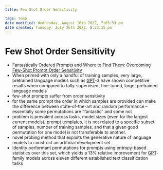 ```yaml
---
title: Few Shot Order Sensitivity

tags: temp 
date modified: Wednesday, August 10th 2022, 7:05:53 pm
date created: Tuesday, July 26th 2022, 8:33:15 pm
---
```


# Few Shot Order Sensitivity
- [Fantastically Ordered Prompts and Where to Find Them: Overcoming Few-Shot Prompt Order Sensitivity](https://arxiv.org/abs/2104.08786)
- When primed with only a handful of training samples, very large, pretrained language models such as [GPT](GPT.md)-3 have shown competitive results when compared to fully-supervised, fine-tuned, large, pretrained language models
- few-shot prompts suffer from order sensitivity
- for the same prompt the order in which samples are provided can make the difference between state-of-the-art and random performance – essentially some permutations are “fantastic” and some not
- problem is prevalent across tasks, model sizes (even for the largest current models), prompt templates, it is not related to a specific subset of samples, number of training samples, and that a given good permutation for one model is not transferable to another.
- novel probing method that exploits the generative nature of language models to construct an artificial development set
- identity performant permutations for prompts using entropy-based statistics over this set, which yields a 13% relative improvement for [GPT](GPT.md)-family models across eleven different established text classification tasks

